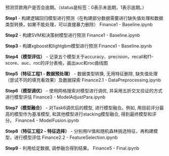 预测贷款用户是否会逾期。（status是标签：0表示未逾期，1表示逾期。）

**Step1** - 构建逻辑回归模型进行预测（在构建部分数据需要进行缺失值处理和数据类型转换，如果不能处理，可以直接暴力删除）    Finance1 - Baseline.ipynb

**Step2** - 构建SVM和决策树模型进行预测    Finance1 - Baseline.ipynb

**Step3** - 构建xgboost和lightgbm模型进行预测    Finance1 - Baseline.ipynb

**Step4（模型评估）** - 记录五个模型关于accuracy、precision，recall和f1-score、auc、roc的评分表格，画出auc和roc曲线图

**Step5（特征工程1 - 数据预处理）** - 数据类型转换, 无用特征删除, 缺失值处理（尝试不同的填充看效果）及数据探索  Finance2.1 - DataPreprocessing.ipynb

**Step6（模型调优）** - 使用网格搜索对模型进行调优, 并采用五折交叉验证的方式进行模型评估  Finance3 - ModelAdjustPara.ipynb

**Step7（模型融合）** - 对Task6调优后的模型, 进行模型融合。例如, 用目前评分最高的模型作为基准模型, 和其他模型进行stacking模型融合, 得到最终模型和评分。  Finance4 - ModelFusion.ipynb

**Step8（特征工程2 - 特征选择）** - 分别用IV值和随机森林挑选特征，再构建模型，进行模型评估  Finance2.2 - FeatureSelection.ipynb

**Step9** - 利用给定数据, 调参融合得到结果。 Finance5 - Final.ipynb